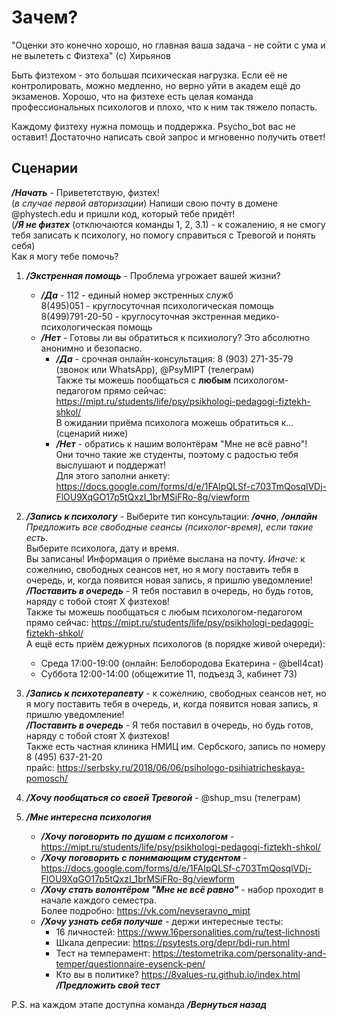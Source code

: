 # Зачем?
"Оценки это конечно хорошо, но главная ваша задача - не сойти с ума и не вылететь с Физтеха" (с) Хирьянов

Быть физтехом - это большая психическая нагрузка. Если её не контролировать, можно медленно, но верно уйти в академ ещё до экзаменов.
Хорошо, что на физтехе есть целая команда профессиональных психологов и плохо, что к ним так тяжело попасть.

Каждому физтеху нужна помощь и поддержка.
Psycho_bot вас не оставит! Достаточно написать свой запрос и мгновенно получить ответ! 

## Сценарии
***/Начать*** - Привететствую, физтех!  
(*в случае первой авторизации*) Напиши свою почту в домене @phystech.edu и пришли код, который тебе придёт!  
(***/Я не физтех*** (отключаются команды 1, 2, 3.1) - к сожалению, я не смогу тебя записать к психологу, но помогу справиться с Тревогой и понять себя)  
Как я могу тебе помочь?
1. ***/Экстренная помощь*** - Проблема угрожает вашей жизни?  
    - ***/Да*** - 112 - единый номер экстренных служб  
    8(495)051 - круглосуточная психологическая помощь  
    8(499)791-20-50 - круглосуточная экстренная медико-психологическая помощь
    - ***/Нет*** - Готовы ли вы обратиться к психиологу? Это абсолютно анонимно и безопасно.
      - ***/Да*** - срочная онлайн-консультация: 8 (903) 271-35-79 (звонок или WhatsApp), @PsyMIPT (телеграм)  
        Также ты можешь пообщаться с **любым** психологом-педагогом прямо сейчас: https://mipt.ru/students/life/psy/psikhologi-pedagogi-fiztekh-shkol/  
      В ожидании приёма психолога можешь обратиться к... (сценарий ниже)
      - ***/Нет*** - обратись к нашим волонтёрам "Мне не всё равно"! Они точно такие же студенты, поэтому с радостью тебя выслушают и поддержат!  
      Для этого заполни анкету: https://docs.google.com/forms/d/e/1FAIpQLSf-c703TmQosqlVDj-FlOU9XqGO17p5tQxzI_1brMSiFRo-8g/viewform


2. ***/Запись к психологу*** - Выберите тип консультации: ***/очно***, ***/онлайн***  
*Предложить все свободные сеансы (психолог-время), если такие есть.*  
Выберите психолога, дату и время.  
Вы записаны! Информация о приёме выслана на почту.
*Иначе:* к сожелнию, свободных сеансов нет, но я могу поставить тебя в очередь, и, когда появится новая запись, я пришлю уведомление!  
***/Поставить в очередь*** - Я тебя поставил в очередь, но будь готов, наряду с тобой стоят Х физтехов!  
Также ты можешь пообщаться с любым психологом-педагогом прямо сейчас: https://mipt.ru/students/life/psy/psikhologi-pedagogi-fiztekh-shkol/  
А ещё есть приём дежурных психологов (в порядке живой очереди):  
   - Среда 17:00-19:00 (онлайн: Белобородова Екатерина - @bell4cat)
   - Суббота 12:00-14:00 (общежитие 11, подъезд 3, кабинет 73)

3. ***/Запись к психотерапевту*** - к сожелнию, свободных сеансов нет, но я могу поставить тебя в очередь, и, когда появится новая запись, я пришлю уведомление!  
   ***/Поставить в очередь*** - Я тебя поставил в очередь, но будь готов, наряду с тобой стоят Х физтехов!  
Также есть частная клиника НМИЦ им. Сербского, запись по номеру 8 (495) 637-21-20  
прайс: https://serbsky.ru/2018/06/06/psihologo-psihiatricheskaya-pomosch/


3. ***/Хочу пообщаться со своей Тревогой*** - @shup_msu (телеграм)


4. ***/Мне интересна психология***
    - ***/Хочу поговорить по душам с психологом*** - https://mipt.ru/students/life/psy/psikhologi-pedagogi-fiztekh-shkol/
    - ***/Хочу поговорить с понимающим студентом*** - https://docs.google.com/forms/d/e/1FAIpQLSf-c703TmQosqlVDj-FlOU9XqGO17p5tQxzI_1brMSiFRo-8g/viewform
    - ***/Хочу стать волонтёром "Мне не всё равно"*** - набор проходит в начале каждого семестра.  
       Более подробно: https://vk.com/nevseravno_mipt
    - ***/Хочу узнать себя получше*** - держи интересные тесты:
        - 16 личностей: https://www.16personalities.com/ru/test-lichnosti
        - Шкала депресии: https://psytests.org/depr/bdi-run.html
        - Тест на темперамент: https://testometrika.com/personality-and-temper/questionnaire-eysenck-pen/
        - Кто вы в политике? https://8values-ru.github.io/index.html  
      ***/Предложить свой тест***


P.S. на каждом этапе доступна команда ***/Вернуться назад***
